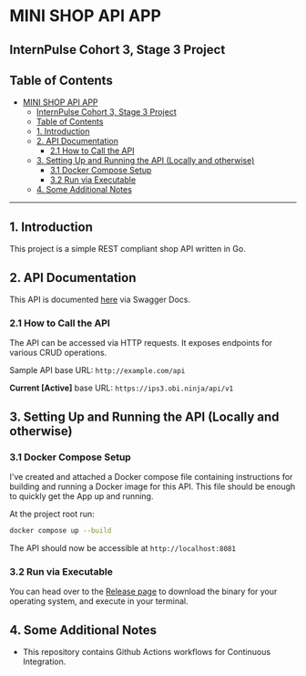 # MINI SHOP API APP
## InternPulse Cohort 3, Stage 3 Project

## Table of Contents

- [MINI SHOP API APP](#mini-shop-api-app)
  - [InternPulse Cohort 3, Stage 3 Project](#internpulse-cohort-3-stage-3-project)
  - [Table of Contents](#table-of-contents)
  - [1. Introduction](#1-introduction)
  - [2. API Documentation](#2-api-documentation)
    - [2.1 How to Call the API](#21-how-to-call-the-api)
  - [3. Setting Up and Running the API (Locally and otherwise)](#3-setting-up-and-running-the-api-locally-and-otherwise)
    - [3.1 Docker Compose Setup](#31-docker-compose-setup)
    - [3.2 Run via Executable](#32-run-via-executable)
  - [4. Some Additional Notes](#4-some-additional-notes)

---

## 1. Introduction

This project is a simple REST compliant shop API written in Go.

## 2. API Documentation

This API is documented [here](https://ips3.obi.ninja/api/v1/docs/index.html) via Swagger Docs.

### 2.1 How to Call the API

The API can be accessed via HTTP requests. It exposes endpoints for various CRUD operations.

Sample API base URL: `http://example.com/api`

**Current [Active]** base URL: `https://ips3.obi.ninja/api/v1`

## 3. Setting Up and Running the API (Locally and otherwise)

### 3.1 Docker Compose Setup

I've created and attached a Docker compose file containing instructions for building and running a Docker image for this API. This file should be enough to quickly get the App up and running.

At the project root run:
   
```sh
docker compose up --build
```

The API should now be accessible at `http://localhost:8081`

### 3.2 Run via Executable
You can head over to the [Release page](https://github.com/obiMadu/ipc3-stage-3/releases) to download the binary for your operating system, and execute in your terminal.


## 4. Some Additional Notes

- This repository contains Github Actions workflows for Continuous Integration.